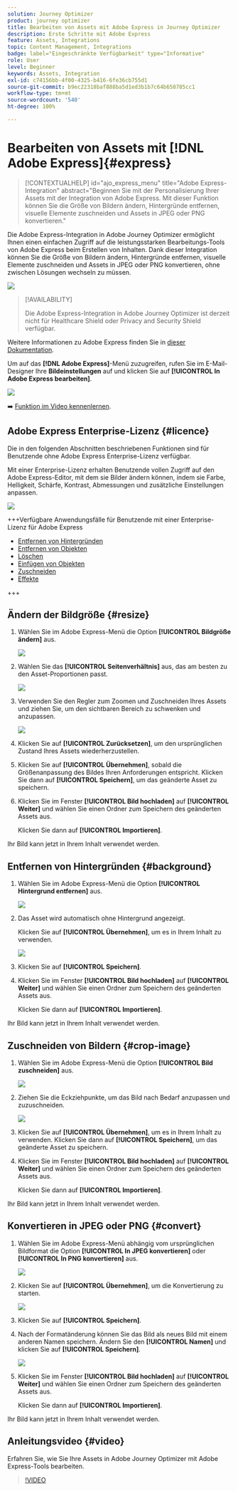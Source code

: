 ```yaml
---
solution: Journey Optimizer
product: journey optimizer
title: Bearbeiten von Assets mit Adobe Express in Journey Optimizer
description: Erste Schritte mit Adobe Express
feature: Assets, Integrations
topic: Content Management, Integrations
badge: label="Eingeschränkte Verfügbarkeit" type="Informative"
role: User
level: Beginner
keywords: Assets, Integration
exl-id: c74156bb-4f00-4325-b416-6fe36cb755d1
source-git-commit: b9ec22318baf888ba5d1ed3b1b7c64b658785cc1
workflow-type: tm+mt
source-wordcount: '540'
ht-degree: 100%

---
```


# Bearbeiten von Assets mit [!DNL Adobe Express]{#express}

>[!CONTEXTUALHELP]
>id="ajo_express_menu"
>title="Adobe Express-Integration"
>abstract="Beginnen Sie mit der Personalisierung Ihrer Assets mit der Integration von Adobe Express. Mit dieser Funktion können Sie die Größe von Bildern ändern, Hintergründe entfernen, visuelle Elemente zuschneiden und Assets in JPEG oder PNG konvertieren."

Die Adobe Express-Integration in Adobe Journey Optimizer ermöglicht Ihnen einen einfachen Zugriff auf die leistungsstarken Bearbeitungs-Tools von Adobe Express beim Erstellen von Inhalten. Dank dieser Integration können Sie die Größe von Bildern ändern, Hintergründe entfernen, visuelle Elemente zuschneiden und Assets in JPEG oder PNG konvertieren, ohne zwischen Lösungen wechseln zu müssen.

<img src="../rn/assets/do-not-localize/express_resize.gif">


>[!AVAILABILITY]
>
>Die Adobe Express-Integration in Adobe Journey Optimizer ist derzeit nicht für Healthcare Shield oder Privacy and Security Shield verfügbar.

Weitere Informationen zu Adobe Express finden Sie in [dieser Dokumentation](https://helpx.adobe.com/de/express/user-guide.html).

Um auf das **[!DNL Adobe Express]**-Menü zuzugreifen, rufen Sie im E-Mail-Designer Ihre **Bildeinstellungen** auf und klicken Sie auf **[!UICONTROL In Adobe Express bearbeiten]**.

![](assets/express_1.png)

➡️ [Funktion im Video kennenlernen](#video).

## Adobe Express Enterprise-Lizenz {#licence}

Die in den folgenden Abschnitten beschriebenen Funktionen sind für Benutzende ohne Adobe Express Enterprise-Lizenz verfügbar.

Mit einer Enterprise-Lizenz erhalten Benutzende vollen Zugriff auf den Adobe Express-Editor, mit dem sie Bilder ändern können, indem sie Farbe, Helligkeit, Schärfe, Kontrast, Abmessungen und zusätzliche Einstellungen anpassen.

![](assets/express-licence.png)

+++Verfügbare Anwendungsfälle für Benutzende mit einer Enterprise-Lizenz für Adobe Express

* [Entfernen von Hintergründen](https://helpx.adobe.com/de/express/create-and-edit-images/edit-images/remove-background.html)
* [Entfernen von Objekten](https://helpx.adobe.com/de/express/create-and-edit-images/create-and-modify-with-generative-ai/remove-objects-generative-fill.html)
* [Löschen](https://helpx.adobe.com/de/express/create-and-edit-images/edit-images/eraser.html)
* [Einfügen von Objekten](https://helpx.adobe.com/de/express/adobe-express-on-mobile/create-and-edit-designs/generative-fill-mobile.html)
* [Zuschneiden](https://helpx.adobe.com/de/express/create-and-edit-images/edit-images/crop-and-shape-images.html)
* [Effekte](https://helpx.adobe.com/de/express/add-effects-to-your-designs/add-images-and-visuals/apply-image-filters.html)

+++

## Ändern der Bildgröße {#resize}

1. Wählen Sie im Adobe Express-Menü die Option **[!UICONTROL Bildgröße ändern]** aus.

   ![](assets/express-resize-1.png)

1. Wählen Sie das **[!UICONTROL Seitenverhältnis]** aus, das am besten zu den Asset-Proportionen passt.

   ![](assets/express-resize-2.png)

1. Verwenden Sie den Regler zum Zoomen und Zuschneiden Ihres Assets und ziehen Sie, um den sichtbaren Bereich zu schwenken und anzupassen.

   ![](assets/express-resize-3.png)

1. Klicken Sie auf **[!UICONTROL Zurücksetzen]**, um den ursprünglichen Zustand Ihres Assets wiederherzustellen.

1. Klicken Sie auf **[!UICONTROL Übernehmen]**, sobald die Größenanpassung des Bildes Ihren Anforderungen entspricht. Klicken Sie dann auf **[!UICONTROL Speichern]**, um das geänderte Asset zu speichern.

1. Klicken Sie im Fenster **[!UICONTROL Bild hochladen]** auf **[!UICONTROL Weiter]** und wählen Sie einen Ordner zum Speichern des geänderten Assets aus.

   Klicken Sie dann auf **[!UICONTROL Importieren]**.

Ihr Bild kann jetzt in Ihrem Inhalt verwendet werden.

## Entfernen von Hintergründen {#background}

1. Wählen Sie im Adobe Express-Menü die Option **[!UICONTROL Hintergrund entfernen]** aus.

   ![](assets/express-background-1.png)

1. Das Asset wird automatisch ohne Hintergrund angezeigt.

   Klicken Sie auf **[!UICONTROL Übernehmen]**, um es in Ihrem Inhalt zu verwenden.

   ![](assets/express-background-2.png)

1. Klicken Sie auf **[!UICONTROL Speichern]**.

1. Klicken Sie im Fenster **[!UICONTROL Bild hochladen]** auf **[!UICONTROL Weiter]** und wählen Sie einen Ordner zum Speichern des geänderten Assets aus.

   Klicken Sie dann auf **[!UICONTROL Importieren]**.

Ihr Bild kann jetzt in Ihrem Inhalt verwendet werden.

## Zuschneiden von Bildern {#crop-image}

1. Wählen Sie im Adobe Express-Menü die Option **[!UICONTROL Bild zuschneiden]** aus.

   ![](assets/express-crop-1.png)

1. Ziehen Sie die Eckziehpunkte, um das Bild nach Bedarf anzupassen und zuzuschneiden.

   ![](assets/express-crop-2.png)

1. Klicken Sie auf **[!UICONTROL Übernehmen]**, um es in Ihrem Inhalt zu verwenden. Klicken Sie dann auf **[!UICONTROL Speichern]**, um das geänderte Asset zu speichern.

1. Klicken Sie im Fenster **[!UICONTROL Bild hochladen]** auf **[!UICONTROL Weiter]** und wählen Sie einen Ordner zum Speichern des geänderten Assets aus.

   Klicken Sie dann auf **[!UICONTROL Importieren]**.

Ihr Bild kann jetzt in Ihrem Inhalt verwendet werden.

## Konvertieren in JPEG oder PNG {#convert}

1. Wählen Sie im Adobe Express-Menü abhängig vom ursprünglichen Bildformat die Option **[!UICONTROL In JPEG konvertieren]** oder **[!UICONTROL In PNG konvertieren]** aus.

   ![](assets/express-convert-1.png)

1. Klicken Sie auf **[!UICONTROL Übernehmen]**, um die Konvertierung zu starten.

   ![](assets/express-convert-2.png)

1. Klicken Sie auf **[!UICONTROL Speichern]**.

1. Nach der Formatänderung können Sie das Bild als neues Bild mit einem anderen Namen speichern. Ändern Sie den **[!UICONTROL Namen]** und klicken Sie auf **[!UICONTROL Speichern]**.

   ![](assets/express-convert-3.png)

1. Klicken Sie im Fenster **[!UICONTROL Bild hochladen]** auf **[!UICONTROL Weiter]** und wählen Sie einen Ordner zum Speichern des geänderten Assets aus.

   Klicken Sie dann auf **[!UICONTROL Importieren]**.

Ihr Bild kann jetzt in Ihrem Inhalt verwendet werden.


## Anleitungsvideo {#video}

Erfahren Sie, wie Sie Ihre Assets in Adobe Journey Optimizer mit Adobe Express-Tools bearbeiten.

>[!VIDEO](https://video.tv.adobe.com/v/3455523/?quality=12)



